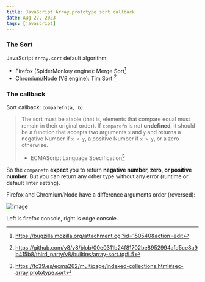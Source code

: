 ```yaml
---
title: JavaScript Array.prototype.sort callback
date: Aug 27, 2023
tags: [javascript]
---
```


### The Sort

JavaScript `Array.sort` default algorithm:
- Firefox (SpiderMonkey engine): Merge Sort[^1]
- Chromium/Node (V8 engine): Tim Sort [^2]

[^1]: https://bugzilla.mozilla.org/attachment.cgi?id=150540&action=edit
[^2]: https://github.com/v8/v8/blob/00e0311b24f81702be8952994afd5ce8a9b415b8/third_party/v8/builtins/array-sort.tq#L5

### The callback

Sort callback: `comparefn(a, b)`

> The sort must be stable (that is, elements that compare equal must remain in their original order).
> If `comparefn` is not **undefined**, it should be a function that accepts two arguments `x` and `y`
> and returns a negative Number if `x < y`, a positive Number if `x > y`, or a zero otherwise.
>
> - ECMAScript Language Specification[^3]

[^3]: https://tc39.es/ecma262/multipage/indexed-collections.html#sec-array.prototype.sort

So the `comparefn` **expect** you to return **negative number, zero, or positive number**.
But you can return any other type without any error (runtime or default linter setting).

Firefox and Chromium/Node have a difference arguments order (reversed):

![image](https://github.com/monodyle/note/assets/30283022/152aed4e-04a1-4a0f-bf98-ce5558d686a2)

Left is firefox console, right is edge console.
